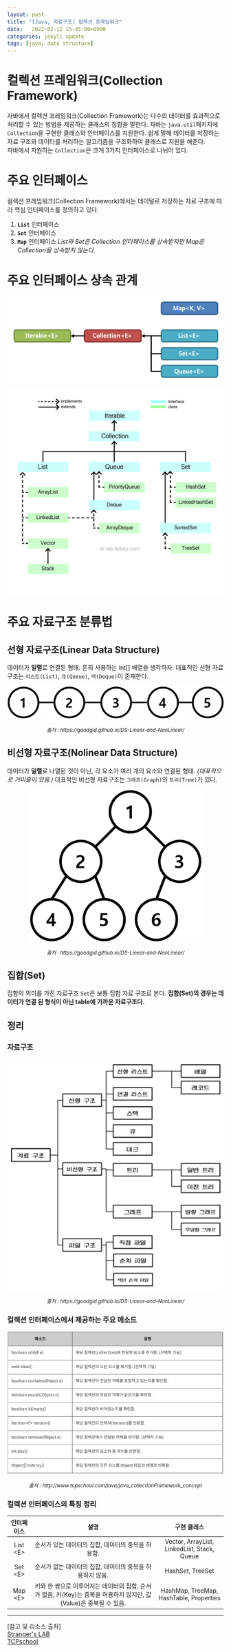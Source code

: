 ```yaml
---
layout: post
title: "[Java, 자료구조] 컬렉션 프레임워크"
data:   2022-02-12 15:45:00+0900
categories: jekyll update
tags: [java, data structure]
---
```

# 컬렉션 프레임워크(Collection Framework)
자바에서 컬렉션 프레임워크(Collection Framework)는 다수의 데이터를 효과적으로 처리할 수 있는 방법을 제공하는 클래스의 집합을 말한다. 자바는 `java.util`패키지에 `Collection`을 구현한 클래스와 인터페이스를 지원한다. 쉽게 말해 데이터를 저장하는 자료 구조와 데이터를 처리하는 알고리즘을 구조화하여 클래스로 지원을 해준다.  
자바에서 지원하는 `Collection`은 크게 3가지 인터페이스로 나뉘어 있다.

# 주요 인터페이스
컬렉션 프레임워크(Collection Framework)에서는 데이털르 저장하는 자료 구조에 따라 핵심 인터페이스를 정의하고 있다.  
1. **`List`** 인터페이스  
2. **`Set`** 인터페이스  
3. **`Map`** 인터페이스
*List와 Set은 Collection 인터페이스를 상속받지만 Map은 Collection을 상속받지 않는다.*

# 주요 인터페이스 상속 관계

<p align="center"><img src="/assets/img/blog/정보/컬렉션1.png"></p>  
<p align="center"><img src="/assets/img/blog/정보/컬렉션2.png"></p>

# 주요 자료구조 분류법
## 선형 자료구조(Linear Data Structure)
데이터가 **일렬**로 연결된 형태. 흔히 사용하는 int[] 배열을 생각하자. 대표적인 선형 자료구조는 `리스트(List)`, `큐(Queue)`, `덱(Deque)`이 존재한다.  
<p align="center"><img src="/assets/img/blog/정보/선형.png"></p>
<center>
<small><i>출처 : https://goodgid.github.io/DS-Linear-and-NonLinear/</i></small>
</center>

## 비선형 자료구조(Nolinear Data Structure)
데이터가 **일렬**로 나열된 것이 아닌, 각 요소가 여러 개의 요소와 연결된 형태. *(대표적으로 거미줄이 있음.)* 대표적인 비선형 자료구조는 `그래프(Graph)`와 `트리(Tree)`가 있다.  
<p align="center"><img src="/assets/img/blog/정보/비선형.png"></p>
<center>
<small><i>출처 : https://goodgid.github.io/DS-Linear-and-NonLinear/</i></small>
</center>

## 집합(Set)
집합의 의미를 가진 자료구조 `Set`은 보통 집합 자료 구조로 본다. **집합(Set)의 경우는 데이터가 연결 된 형식이 아닌 table에 가까운 자료구조다.**

## 정리
### 자료구조
<p align="center"><img src="/assets/img/blog/정보/컬렉션3.png"></p>
<center>
<small><i>출처 : https://goodgid.github.io/DS-Linear-and-NonLinear/</i></small>
</center>

### 컬렉션 인터페이스에서 제공하는 주요 메소드
<p align="center"><img src="/assets/img/blog/정보/컬렉션 정리.png"></p>
<center>
<small><i>출처 : http://www.tcpschool.com/java/java_collectionFramework_concept</i></small>
</center>
  
### 컬렉션 인터페이스의 특징 정리
  
|   인터페이스   |                                                         설명                                                        |                 구현 클래스                 |
|:------------------:|:-------------------------------------------------------------------------------------------------------------------:|:-------------------------------------------:|
| List \<E\>   | 순서가 있는 데이터의 집합, 데이터의 중복을 허용함.                                                                  | Vector, ArrayList, LinkedList, Stack, Queue |
| Set \<E\>    | 순서가 없는 데이터의 집합, 데이터의 중복을 허용하지 않음.                                                           | HashSet, TreeSet                             |
| Map \<E\>    | 키와 한 쌍으로 이루어지는 데이터의 집합, 순서가 없음, 키(Key)는 중복을 허용하지 않지만, 값(Value)은 중복될 수 있음. | HashMap, TreeMap, HashTable, Properties     |
  
  

---
[참고 및 리소스 출처]  
[Stranger's LAB](https://st-lab.tistory.com/142)  
[TCPschool](http://www.tcpschool.com/java/java_collectionFramework_concept)  